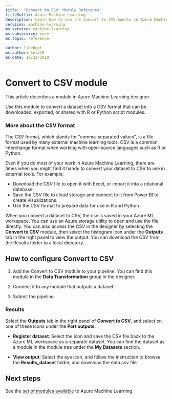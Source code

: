 ```yaml
---
title:  "Convert to CSV: Module Reference"
titleSuffix: Azure Machine Learning
description: Learn how to use the Convert to CSV module in Azure Machine Learning to convert a dataset into a CSV format that can be downloaded, exported, or shared with R or Python script modules.
services: machine-learning
ms.service: machine-learning
ms.subservice: core
ms.topic: reference

author: likebupt
ms.author: keli19
ms.date: 10/22/2019
---
```


# Convert to CSV module

This article describes a module in Azure Machine Learning designer.

Use this module to convert a dataset into a CSV format that can be downloaded, exported, or shared with R or Python script modules.

### More about the CSV format 

The CSV format, which stands for "comma-separated values", is a file format used by many external machine learning tools. CSV is a common interchange format when working with open-source languages such as R or Python.

Even if you do most of your work in Azure Machine Learning, there are times when you might find it handy to convert your dataset to CSV to use in external tools. For example:

+ Download the CSV file to open it with Excel, or import it into a relational database.  
+ Save the CSV file to cloud storage and connect to it from Power BI to create visualizations.  
+ Use the CSV format to prepare data for use in R and Python. 

When you convert a dataset to CSV, the csv is saved in your Azure ML workspace. You can use an Azure storage utility to open and use the file directly. You can also access the CSV in the designer by selecting the **Convert to CSV** module, then select the histogram icon under the **Outputs** tab in the right panel to view the output. You can download the CSV from the Results folder to a local directory.  

## How to configure Convert to CSV


1.  Add the Convert to CSV module to your pipeline. You can find this module in the **Data Transformation** group in the designer. 

2. Connect it to any module that outputs a dataset.   
  
3.  Submit the pipeline.

### Results
  

Select the **Outputs** tab in the right panel of **Convert to CSV**, and select on one of these icons under the **Port outputs**.  

+ **Register dataset**: Select the icon and save the CSV file back to the Azure ML workspace as a separate dataset. You can find the dataset as a module in the module tree under the **My Datasets** section.

 + **View output**: Select the eye icon, and follow the instruction to browse the **Results_dataset** folder, and download the data.csv file.

## Next steps

See the [set of modules available](module-reference.md) to Azure Machine Learning. 